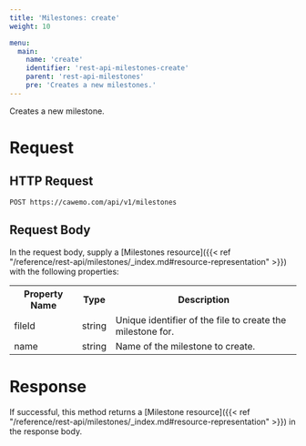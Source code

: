 ```yaml
---
title: 'Milestones: create'
weight: 10

menu:
  main:
    name: 'create'
    identifier: 'rest-api-milestones-create'
    parent: 'rest-api-milestones'
    pre: 'Creates a new milestones.'
---
```


Creates a new milestone.

# Request

## HTTP Request

```
POST https://cawemo.com/api/v1/milestones
```

## Request Body

In the request body, supply a [Milestones resource]({{< ref "/reference/rest-api/milestones/_index.md#resource-representation" >}}) with the following properties:

<table class="table table-striped">
  <tr>
    <th>Property Name</th>
    <th>Type</th>
    <th>Description</th>
  </tr>
  <tr>
    <td>fileId</td>
    <td>string</td>
    <td>Unique identifier of the file to create the milestone for.</td>
  </tr>
  <tr>
    <td>name</td>
    <td>string</td>
    <td>Name of the milestone to create.</td>
  </tr>
</table>

# Response

If successful, this method returns a [Milestone resource]({{< ref "/reference/rest-api/milestones/_index.md#resource-representation" >}}) in the response body.
